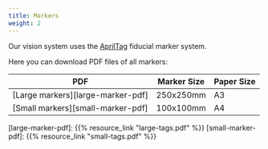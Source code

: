 ```yaml
---
title: Markers
weight: 2
---
```


Our vision system uses the [AprilTag](https://april.eecs.umich.edu/software/apriltag/) fiducial marker system.

Here you can download PDF files of all markers:

| PDF                               | Marker Size | Paper Size |
|-----------------------------------|-------------|------------|
| [Large markers][large-marker-pdf] | 250x250mm   | A3         |
| [Small markers][small-marker-pdf] | 100x100mm   | A4         |

[large-marker-pdf]: {{% resource_link "large-tags.pdf" %}}
[small-marker-pdf]: {{% resource_link "small-tags.pdf" %}}
